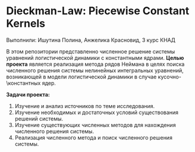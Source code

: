 # Dieckman-Law: Piecewise Constant Kernels
Выполнили: Ишутина Полина, Анжелика Красновид, 3 курс КНАД

В этом репозитории представленно численное решение системы уравнений логистической динамики с константными ядрами. 
**Целью проекта** является реализация метода рядов Неймана в целях поиска численного решения системы нелинейных интегральных уравнений, возникающей в модели логистической динамики в случае кусочно-\\константных ядер.

**Задачи проекта:**
1. Изучение и анализ источников по теме исследования.
2. Изучение необходимых и достаточных условий существования решений системы.
3. Изучение существующих численных методов для нахождения численного решения системы.
4. Реализация численного метода и поиск численного решения системы.
